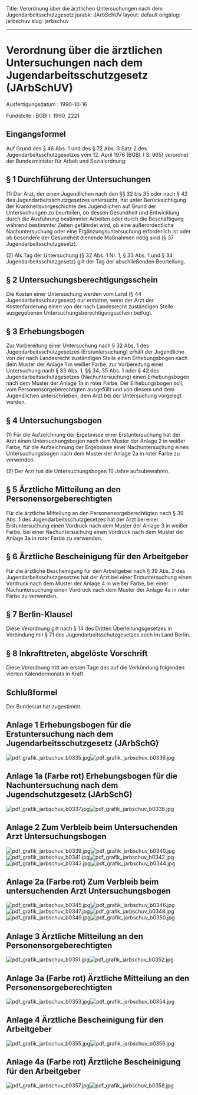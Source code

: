 Title: Verordnung über die ärztlichen Untersuchungen nach dem Jugendarbeitsschutzgesetz
jurabk: JArbSchUV
layout: default
origslug: jarbschuv
slug: jarbschuv

---

# Verordnung über die ärztlichen Untersuchungen nach dem Jugendarbeitsschutzgesetz (JArbSchUV)

Ausfertigungsdatum
:   1990-10-16

Fundstelle
:   BGBl I: 1990, 2221



## Eingangsformel

Auf Grund des § 46 Abs. 1 und des § 72 Abs. 3 Satz 2 des
Jugendarbeitsschutzgesetzes vom 12. April 1976 (BGBl. I S. 965)
verordnet der Bundesminister für Arbeit und Sozialordnung:


## § 1 Durchführung der Untersuchungen

(1) Der Arzt, der einen Jugendlichen nach den §§ 32 bis 35 oder nach §
42 des Jugendarbeitsschutzgesetzes untersucht, hat unter
Berücksichtigung der Krankheitsvorgeschichte des Jugendlichen auf
Grund der Untersuchungen zu beurteilen, ob dessen Gesundheit und
Entwicklung durch die Ausführung bestimmter Arbeiten oder durch die
Beschäftigung während bestimmter Zeiten gefährdet wird, ob eine
außerordentliche Nachuntersuchung oder eine Ergänzungsuntersuchung
erforderlich ist oder ob besondere der Gesundheit dienende Maßnahmen
nötig sind (§ 37 Jugendarbeitsschutzgesetz).

(2) Als Tag der Untersuchung (§ 32 Abs. 1 Nr. 1, § 33 Abs. 1 und § 34
Jugendarbeitsschutzgesetz) gilt der Tag der abschließenden
Beurteilung.


## § 2 Untersuchungsberechtigungsschein

Die Kosten einer Untersuchung werden vom Land (§ 44
Jugendarbeitsschutzgesetz) nur erstattet, wenn der Arzt der
Kostenforderung einen von der nach Landesrecht zuständigen Stelle
ausgegebenen Untersuchungsberechtigungsschein beifügt.


## § 3 Erhebungsbogen

Zur Vorbereitung einer Untersuchung nach § 32 Abs. 1 des
Jugendarbeitsschutzgesetzes (Erstuntersuchung) erhält der Jugendliche
von der nach Landesrecht zuständigen Stelle einen Erhebungsbogen nach
dem Muster der Anlage 1 in weißer Farbe, zur Vorbereitung einer
Untersuchung nach § 33 Abs. 1, §§ 34, 35 Abs. 1 oder § 42 des
Jugendarbeitsschutzgesetzes (Nachuntersuchung) einen Erhebungsbogen
nach dem Muster der Anlage 1a in roter Farbe. Der Erhebungsbogen soll,
vom Personensorgeberechtigten ausgefüllt und von diesem und dem
Jugendlichen unterschrieben, dem Arzt bei der Untersuchung vorgelegt
werden.


## § 4 Untersuchungsbogen

(1) Für die Aufzeichnung der Ergebnisse einer Erstuntersuchung hat der
Arzt einen Untersuchungsbogen nach dem Muster der Anlage 2 in weißer
Farbe, für die Aufzeichnung der Ergebnisse einer Nachuntersuchung
einen Untersuchungsbogen nach dem Muster der Anlage 2a in roter Farbe
zu verwenden.

(2) Der Arzt hat die Untersuchungsbogen 10 Jahre aufzubewahren.


## § 5 Ärztliche Mitteilung an den Personensorgeberechtigten

Für die ärztliche Mitteilung an den Personensorgeberechtigten nach §
39 Abs. 1 des Jugendarbeitsschutzgesetzes hat der Arzt bei einer
Erstuntersuchung einen Vordruck nach dem Muster der Anlage 3 in weißer
Farbe, bei einer Nachuntersuchung einen Vordruck nach dem Muster der
Anlage 3a in roter Farbe zu verwenden.


## § 6 Ärztliche Bescheinigung für den Arbeitgeber

Für die ärztliche Bescheinigung für den Arbeitgeber nach § 39 Abs. 2
des Jugendarbeitsschutzgesetzes hat der Arzt bei einer
Erstuntersuchung einen Vordruck nach dem Muster der Anlage 4 in weißer
Farbe, bei einer Nachuntersuchung einen Vordruck nach dem Muster der
Anlage 4a in roter Farbe zu verwenden.


## § 7 Berlin-Klausel

Diese Verordnung gilt nach § 14 des Dritten Überleitungsgesetzes in
Verbindung mit § 71 des Jugendarbeitsschutzgesetzes auch im Land
Berlin.


## § 8 Inkrafttreten, abgelöste Vorschrift

Diese Verordnung tritt am ersten Tage des auf die Verkündung folgenden
vierten Kalendermonats in Kraft.


## Schlußformel

Der Bundesrat hat zugestimmt.


## Anlage 1 Erhebungsbogen für die Erstuntersuchung nach dem Jugendarbeitsschutzgesetz (JArbSchG)

![pdf_grafik_jarbschuv_b0335.jpg](pdf_grafik_jarbschuv_b0335.jpg)![pdf_grafik_jarbschuv_b0336.jpg](pdf_grafik_jarbschuv_b0336.jpg)

## Anlage 1a (Farbe rot) Erhebungsbogen für die Nachuntersuchung nach dem Jugendschutzgesetz (JArbSchG)

![pdf_grafik_jarbschuv_b0337.jpg](pdf_grafik_jarbschuv_b0337.jpg)![pdf_grafik_jarbschuv_b0338.jpg](pdf_grafik_jarbschuv_b0338.jpg)

## Anlage 2 Zum Verbleib beim Untersuchenden Arzt Untersuchungsbogen

![pdf_grafik_jarbschuv_b0339.jpg](pdf_grafik_jarbschuv_b0339.jpg)![pdf_grafik_jarbschuv_b0340.jpg](pdf_grafik_jarbschuv_b0340.jpg)![pdf_grafik_jarbschuv_b0341.jpg](pdf_grafik_jarbschuv_b0341.jpg)![pdf_grafik_jarbschuv_b0342.jpg](pdf_grafik_jarbschuv_b0342.jpg)![pdf_grafik_jarbschuv_b0343.jpg](pdf_grafik_jarbschuv_b0343.jpg)![pdf_grafik_jarbschuv_b0344.jpg](pdf_grafik_jarbschuv_b0344.jpg)

## Anlage 2a (Farbe rot) Zum Verbleib beim untersuchenden Arzt Untersuchungsbogen

![pdf_grafik_jarbschuv_b0345.jpg](pdf_grafik_jarbschuv_b0345.jpg)![pdf_grafik_jarbschuv_b0346.jpg](pdf_grafik_jarbschuv_b0346.jpg)![pdf_grafik_jarbschuv_b0347.jpg](pdf_grafik_jarbschuv_b0347.jpg)![pdf_grafik_jarbschuv_b0348.jpg](pdf_grafik_jarbschuv_b0348.jpg)![pdf_grafik_jarbschuv_b0349.jpg](pdf_grafik_jarbschuv_b0349.jpg)![pdf_grafik_jarbschuv_b0350.jpg](pdf_grafik_jarbschuv_b0350.jpg)

## Anlage 3 Ärztliche Mitteilung an den Personensorgeberechtigten

![pdf_grafik_jarbschuv_b0351.jpg](pdf_grafik_jarbschuv_b0351.jpg)![pdf_grafik_jarbschuv_b0352.jpg](pdf_grafik_jarbschuv_b0352.jpg)

## Anlage 3a (Farbe rot) Ärztliche Mitteilung an den Personensorgeberechtigten

![pdf_grafik_jarbschuv_b0353.jpg](pdf_grafik_jarbschuv_b0353.jpg)![pdf_grafik_jarbschuv_b0354.jpg](pdf_grafik_jarbschuv_b0354.jpg)

## Anlage 4 Ärztliche Bescheinigung für den Arbeitgeber

![pdf_grafik_jarbschuv_b0355.jpg](pdf_grafik_jarbschuv_b0355.jpg)![pdf_grafik_jarbschuv_b0356.jpg](pdf_grafik_jarbschuv_b0356.jpg)

## Anlage 4a (Farbe rot) Ärztliche Bescheinigung für den Arbeitgeber

![pdf_grafik_jarbschuv_b0357.jpg](pdf_grafik_jarbschuv_b0357.jpg)![pdf_grafik_jarbschuv_b0358.jpg](pdf_grafik_jarbschuv_b0358.jpg)
